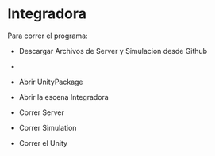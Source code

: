 # Integradora

Para correr el programa:
- Descargar Archivos de Server y Simulacion desde Github
- 
- Abrir UnityPackage

- Abrir la escena Integradora

- Correr Server
- Correr Simulation
- Correr el Unity
